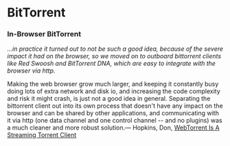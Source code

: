 BitTorrent
==========

### In-Browser BitTorrent

<quote><cite>...in practice it turned out to not be such a good idea, because of the severe impact it had on the browser, so we moved on to outboard bittorrent clients like Red Swoosh and BitTorrent DNA, which are easy to integrate with the browser via http.

Making the web browser grow much larger, and keeping it constantly busy doing lots of extra network and disk io, and increasing the code complexity and risk it might crash, is just not a good idea in general. Separating the bittorrent client out into its own process that doesn't have any impact on the browser and can be shared by other applications, and communicating with it via http (one data channel and one control channel -- and no plugins) was a much cleaner and more robust solution.</cite><span>— <author>Hopkins, Don</author>, <book><a href='http://www.reddit.com/r/programming/comments/2g7yqf/webtorrent_is_a_streaming_torrent_client_that/'>WebTorrent Is A Streaming Torrent Client</a></book></span></quote>

